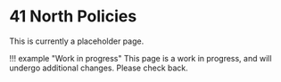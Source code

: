 # 41 North Policies

This is currently a placeholder page.

!!! example "Work in progress"
    This page is a work in progress, and will undergo additional changes. Please check back.